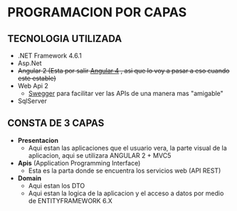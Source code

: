 # PROGRAMACION POR CAPAS

## TECNOLOGIA UTILIZADA

* .NET Framework 4.6.1
* Asp.Net 
* ~~Angular 2 (Esta por salir [Angular 4](https://github.com/angular/angular/blob/master/CHANGELOG.md#400-beta5-2017-01-25) , asi que lo voy a pasar a eso cuando este estable)~~
* Web Api 2
  * [Swegger](http://swagger.io/) para facilitar ver las APIs de una manera mas "amigable"
* SqlServer 

## CONSTA DE 3 CAPAS
* **Presentacion**
  * Aqui estan las aplicaciones que el usuario vera, la parte visual de la aplicacion, aqui se utilizara ANGULAR 2 + MVC5
* **Apis** (Application Programming Interface)
  * Esta es la parta donde se encuentra los servicios web (API REST)
* **Domain**
  * Aqui estan los DTO
  * Aqui estan la logica de la aplicacion y el acceso a datos por medio de ENTITYFRAMEWORK 6.X
